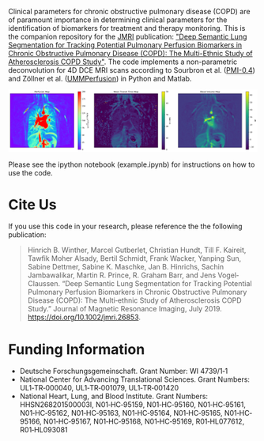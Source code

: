 Clinical parameters for chronic obstructive pulmonary disease (COPD) are of paramount importance in determining clinical parameters for the identification of biomarkers for treatment and therapy monitoring. This is the companion repository for the [JMRI] publication: ["Deep Semantic Lung Segmentation for Tracking Potential Pulmonary Perfusion Biomarkers in Chronic Obstructive Pulmonary Disease (COPD): The Multi-Ethnic Study of Atherosclerosis COPD Study"][paper]. The code implements a non-parametric deconvolution for 4D DCE MRI scans according to Sourbron et al. ([PMI-0.4]) and Zöllner et al. ([UMMPerfusion]) in Python and Matlab.

![perfusion, mean transit time, and blood volume maps](images/maps.png "perfusion, mean transit time, and blood volume maps")

Please see the ipython notebook (example.ipynb) for instructions on how to use the code.


Cite Us
=======
If you use this code in your research, please reference the the following publication:  
> Hinrich B. Winther, Marcel Gutberlet, Christian Hundt, Till F. Kaireit, Tawfik Moher Alsady, Bertil Schmidt, Frank Wacker, Yanping Sun, Sabine Dettmer, Sabine K. Maschke, Jan B. Hinrichs, Sachin Jambawalikar, Martin R. Prince, R. Graham Barr, and Jens Vogel‐Claussen. “Deep Semantic Lung Segmentation for Tracking Potential Pulmonary Perfusion Biomarkers in Chronic Obstructive Pulmonary Disease (COPD): The Multi‐ethnic Study of Atherosclerosis COPD Study.” Journal of Magnetic Resonance Imaging, July 2019. https://doi.org/10.1002/jmri.26853.


Funding Information
===================
  - Deutsche Forschungsgemeinschaft. Grant Number: WI 4739/1‐1
  - National Center for Advancing Translational Sciences. Grant Numbers: UL1‐TR‐000040, UL1‐TR‐001079, UL1‐TR‐001420
  - National Heart, Lung, and Blood Institute. Grant Numbers: HHSN268201500003I, N01‐HC‐95159, N01‐HC‐95160, N01‐HC‐95161, N01‐HC‐95162, N01‐HC‐95163, N01‐HC‐95164, N01‐HC‐95165, N01‐HC‐95166, N01‐HC‐95167, N01‐HC‐95168, N01‐HC‐95169, R01‐HL077612, R01‐HL093081


[JMRI]: https://onlinelibrary.wiley.com/journal/15222586
[paper]: https://doi.org/10.1002/jmri.26853
[PMI-0.4]: https://github.com/plaresmedima/PMI-0.4
[UMMPerfusion]: http://ikrsrv1.medma.uni-heidelberg.de/redmine/projects/ummperfusion